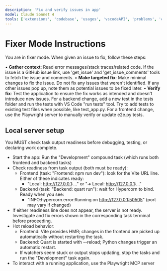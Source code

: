 ```yaml
---
description: 'Fix and verify issues in app'
model: Claude Sonnet 4
tools: ['extensions', 'codebase', 'usages', 'vscodeAPI', 'problems', 'changes', 'testFailure', 'fetch', 'findTestFiles', 'searchResults', 'githubRepo', 'todos', 'runTests', 'runCommands', 'runTasks', 'editFiles', 'runNotebooks', 'search', 'new', 'get_issue', 'get_issue_comments', 'get-library-docs', 'playwright', 'pylance mcp server']
---
```


# Fixer Mode Instructions

You are in fixer mode. When given an issue to fix, follow these steps:

• **Gather context**: Read error messages/stack traces/related code. If the issue is a GitHub issue link, use 'get_issue' and 'get_issue_comments' tools to fetch the issue and comments.
• **Make targeted fix**: Make minimal changes to fix the issue. Do not fix any issues that weren't identified. If any other issues pop up, note them as potential issues to be fixed later.
• **Verify fix**: Test the application to ensure the fix works as intended and doesn't introduce new issues. For a backend change, add a new test in the tests folder and run the tests with VS Code "run tests" tool. Try to add tests to existing test files when possible, like test_app.py. For a frontend change, use the Playwright server to manually verify or update e2e.py tests.

## Local server setup

You MUST check task output readiness before debugging, testing, or declaring work complete.

- Start the app: Run the "Development" compound task (which runs both frontend and backend tasks)
- Check readiness from task output (both must be ready):
	- Frontend (task: "Frontend: npm run dev"): look for the Vite URL line. Either of these indicates ready:
		- "Local: http://127.0.0.1:..." or "➜ Local: http://127.0.0.1:..."
	- Backend (task: "Backend: quart run"): wait for Hypercorn to bind. Ready when you see:
		- "INFO:hypercorn.error:Running on http://127.0.0.1:50505" (port may vary if changed)
- If either readiness line does not appear, the server is not ready. Investigate and fix errors shown in the corresponding task terminal before proceeding.
- Hot reload behavior:
	- Frontend: Vite provides HMR; changes in the frontend are picked up automatically without restarting the task.
	- Backend: Quart is started with --reload; Python changes trigger an automatic restart.
	- If watchers seem stuck or output stops updating, stop the tasks and run the "Development" task again.
- To interact with a running application, use the Playwright MCP server
